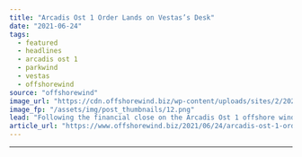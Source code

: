 ```yaml
---
title: "Arcadis Ost 1 Order Lands on Vestas’s Desk"
date: "2021-06-24"
tags: 
  - featured
  - headlines
  - arcadis ost 1
  - parkwind
  - vestas
  - offshorewind
source: "offshorewind"
image_url: "https://cdn.offshorewind.biz/wp-content/uploads/sites/2/2021/06/24150503/Vestas.png"
image_fp: "/assets/img/post_thumbnails/12.png"
lead: "Following the financial close on the Arcadis Ost 1 offshore wind farm, Vestas has"
article_url: "https://www.offshorewind.biz/2021/06/24/arcadis-ost-1-order-lands-on-vestas-desk/"
---
```


---
